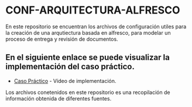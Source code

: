 # CONF-ARQUITECTURA-ALFRESCO
En este repositorio se encuentran los archivos de configuración utiles para la creación de una arqutiectura basada en alfresco, para modelar un proceso de entrega y revisión de documentos.

## En el siguiente enlace se puede visualizar la implementación del caso práctico.
* [Caso Práctico](https://youtu.be/s7BTm90Z6ts) - Vídeo de implementación.

Los archivos conetenidos en este repositorio es una recopilación de información obtenida de diferentes fuentes.
